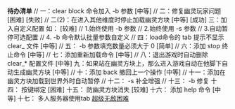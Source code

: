 
**待办清单**
// 一：clear block 命令加入 -b 参数           [中等]
// 二：修复幽灵玩家问题                      [困难]  [失败]
// 二(2)：在进入其他维度时停止加载幽灵方块  [中等]  [成功]
三：加入自定义配置 如：                   [较难]
   // 1.始终使用 -b 参数
   // 2.始终使用 -s 参数
   // 3.自动暂停可选配置
   // 4. -b 命令默认批量参数自定义
// 四：load命令的 tab 提示不显示 clear_ 文件 [中等]
// 五： -b 参数填充数量必须大于 0            [简单]
// 六：添加 stop 终止命令                    [中等]
// 七：添加重新加载命令                      [中等]
// 八：退出游戏时自动删除 clear_* 配置文件  [中等]
九：如果站在幽灵方块上，那么进入游戏自动在他脚下自动生成幽灵方块
                                            [中等]
// 十：添加 back 撤回上一个操作             [中等]
// 十一：添加在幽灵方块加载到世界外时自动暂停
// 十二： -s 补全增强
// 十三： -b 修复
十四： 按键绑定                            [困难]
十五： 防幽灵方块消失                     [较难]
十六： 添加 help 命令                      [中等]
十七： 多人服务器使用tab                  [超级无敌困难](对于1.8.9)



























